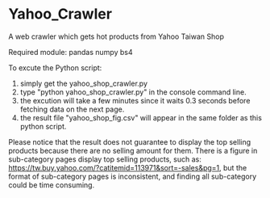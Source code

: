 # Yahoo_Crawler
A web crawler which gets hot products from Yahoo Taiwan Shop

Required module:
pandas
numpy
bs4

To excute the Python script:
1) simply get the yahoo_shop_crawler.py
2) type "python yahoo_shop_crawler.py" in the console command line.
3) the excution will take a few minutes since it waits 0.3 seconds before fetching data on the next page.
4) the result file "yahoo_shop_fig.csv" will appear in the same folder as this python script.

Please notice that the result does not guarantee to display the top selling products 
because there are no selling amount for them. There is a figure in sub-category pages display top selling products, such as:
https://tw.buy.yahoo.com/?catitemid=113971&sort=-sales&pg=1, 
but the format of sub-category pages is inconsistent, and finding all sub-category could be time consuming.
